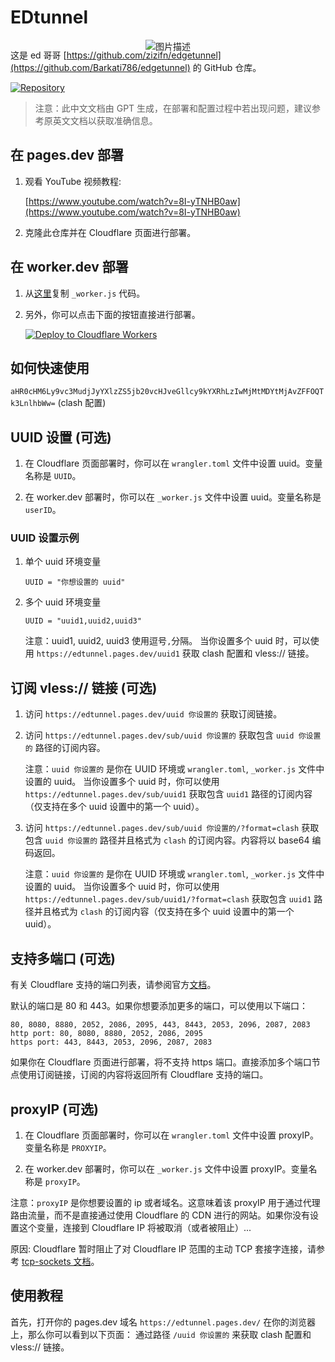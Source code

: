 # EDtunnel

<p align="center">
  <img src="https://cloudflare-ipfs.com/ipfs/bafybeigd6i5aavwpr6wvnwuyayklq3omonggta4x2q7kpmgafj357nkcky" alt="图片描述" style="margin-bottom: -50px;">
</p>

这是 ed 哥哥 [https://github.com/zizifn/edgetunnel](https://github.com/Barkati786/edgetunnel) 的 GitHub 仓库。

[![Repository](https://img.shields.io/badge/View%20on-GitHub-blue.svg)](https://github.com/zizifn/edgetunnel)

> 注意：此中文文档由 GPT 生成，在部署和配置过程中若出现问题，建议参考原英文文档以获取准确信息。

## 在 pages.dev 部署

1. 观看 YouTube 视频教程:

   [https://www.youtube.com/watch?v=8I-yTNHB0aw](https://www.youtube.com/watch?v=8I-yTNHB0aw)

2. 克隆此仓库并在 Cloudflare 页面进行部署。

## 在 worker.dev 部署

1. 从[这里](https://github.com/3Kmfi6HP/EDtunnel/blob/main/_worker.js)复制 `_worker.js` 代码。

2. 另外，你可以点击下面的按钮直接进行部署。

   [![Deploy to Cloudflare Workers](https://deploy.workers.cloudflare.com/button)](https://deploy.workers.cloudflare.com/?url=https://github.com/3Kmfi6HP/EDtunnel)

## 如何快速使用

`aHR0cHM6Ly9vc3MudjJyYXlzZS5jb20vcHJveGllcy9kYXRhLzIwMjMtMDYtMjAvZFFOQTk3LnlhbWw=` (clash 配置)

## UUID 设置 (可选)

1. 在 Cloudflare 页面部署时，你可以在 `wrangler.toml` 文件中设置 uuid。变量名称是 `UUID`。

2. 在 worker.dev 部署时，你可以在 `_worker.js` 文件中设置 uuid。变量名称是 `userID`。

### UUID 设置示例

1. 单个 uuid 环境变量

   ```.environment
   UUID = "你想设置的 uuid"
   ```

2. 多个 uuid 环境变量

   ```.environment
   UUID = "uuid1,uuid2,uuid3"
   ```

   注意：uuid1, uuid2, uuid3 使用逗号`,`分隔。
   当你设置多个 uuid 时，可以使用 `https://edtunnel.pages.dev/uuid1` 获取 clash 配置和 vless:// 链接。

## 订阅 vless:// 链接 (可选)

1. 访问 `https://edtunnel.pages.dev/uuid 你设置的` 获取订阅链接。

2. 访问 `https://edtunnel.pages.dev/sub/uuid 你设置的` 获取包含 `uuid 你设置的` 路径的订阅内容。

   注意：`uuid 你设置的` 是你在 UUID 环境或 `wrangler.toml`, `_worker.js` 文件中设置的 uuid。
   当你设置多个 uuid 时，你可以使用 `https://edtunnel.pages.dev/sub/uuid1` 获取包含 `uuid1` 路径的订阅内容（仅支持在多个 uuid 设置中的第一个 uuid）。

3. 访问 `https://edtunnel.pages.dev/sub/uuid 你设置的/?format=clash` 获取包含 `uuid 你设置的` 路径并且格式为 `clash` 的订阅内容。内容将以 base64 编码返回。

   注意：`uuid 你设置的` 是你在 UUID 环境或 `wrangler.toml`, `_worker.js` 文件中设置的 uuid。
   当你设置多个 uuid 时，你可以使用 `https://edtunnel.pages.dev/sub/uuid1/?format=clash` 获取包含 `uuid1` 路径并且格式为 `clash` 的订阅内容（仅支持在多个 uuid 设置中的第一个 uuid）。

## 支持多端口 (可选)

有关 Cloudflare 支持的端口列表，请参阅官方[文档](https://developers.cloudflare.com/cloudflare-one/connections/connect-apps/ports)。

默认的端口是 80 和 443。如果你想要添加更多的端口，可以使用以下端口：

```text
80, 8080, 8880, 2052, 2086, 2095, 443, 8443, 2053, 2096, 2087, 2083
http port: 80, 8080, 8880, 2052, 2086, 2095
https port: 443, 8443, 2053, 2096, 2087, 2083
```

如果你在 Cloudflare 页面进行部署，将不支持 https 端口。直接添加多个端口节点使用订阅链接，订阅的内容将返回所有 Cloudflare 支持的端口。

## proxyIP (可选)

1. 在 Cloudflare 页面部署时，你可以在 `wrangler.toml` 文件中设置 proxyIP。变量名称是 `PROXYIP`。

2. 在 worker.dev 部署时，你可以在 `_worker.js` 文件中设置 proxyIP。变量名称是 `proxyIP`。

注意：`proxyIP` 是你想要设置的 ip 或者域名。这意味着该 proxyIP 用于通过代理路由流量，而不是直接通过使用 Cloudflare 的 CDN 进行的网站。如果你没有设置这个变量，连接到 Cloudflare IP 将被取消（或者被阻止）...

原因: Cloudflare 暂时阻止了对 Cloudflare IP 范围的主动 TCP 套接字连接，请参考 [tcp-sockets 文档](https://developers.cloudflare.com/workers/runtime-apis/tcp-sockets/#considerations)。

## 使用教程

首先，打开你的 pages.dev 域名 `https://edtunnel.pages.dev/` 在你的浏览器上，那么你可以看到以下页面：
通过路径 `/uuid 你设置的` 来获取 clash 配置和 vless:// 链接。
